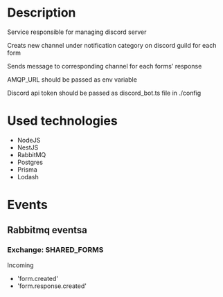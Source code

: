 # Description

Service responsible for managing discord server

Creats new channel under notification category on discord guild for each form

Sends message to corresponding channel for each forms' response

AMQP_URL should be passed as env variable

Discord api token should be passed as discord_bot.ts file in ./config


# Used technologies

- NodeJS
- NestJS
- RabbitMQ
- Postgres
- Prisma
- Lodash

# Events

## Rabbitmq eventsa

### Exchange: SHARED_FORMS

Incoming
- 'form.created'
- 'form.response.created'
